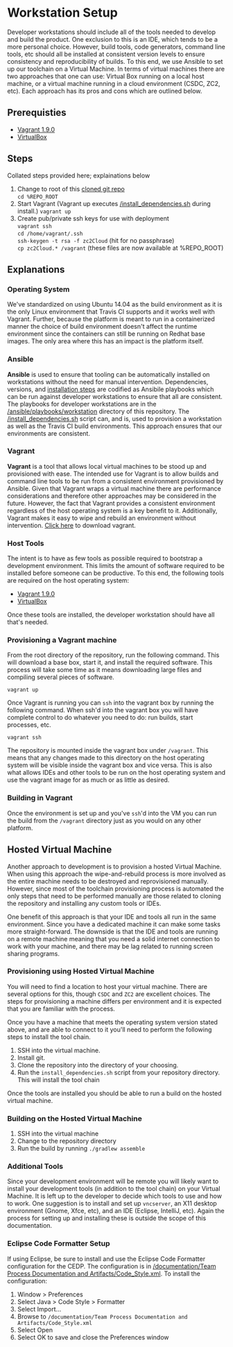 # Workstation Setup

Developer workstations should include all of the tools needed to develop and build the product.  One exclusion to this is an IDE, which tends to be a more personal choice.  However, build tools, code generators, command line tools, etc should all be installed at consistent version levels to ensure consistency and reproducibility of builds.  To this end, we use Ansible to set up our toolchain on a Virtual Machine.  In terms of virtual machines there are two approaches that one can use: Virtual Box running on a local host machine, or a virtual machine running in a cloud environment (CSDC, ZC2, etc).  Each approach has its pros and cons which are outlined below.

## Prerequisties
  * [Vagrant 1.9.0](https://releases.hashicorp.com/vagrant/1.9.0/)
  * [VirtualBox](https://www.virtualbox.org/wiki/Downloads) 

## Steps
Collated steps provided here; explainations below
  1. Change to root of this [cloned git repo](https://github.ibm.com/cognitive-data-platform/cognitive-data-platform)  
    `cd %REPO_ROOT`
  1. Start Vagrant (Vagrant up executes [/install_dependencies.sh](/install_dependencies.sh) during install.)
    `vagrant up`
  1. Create pub/private ssh keys for use with deployment  
    `vagrant ssh`  
    `cd /home/vagrant/.ssh`  
    `ssh-keygen -t rsa -f zc2Cloud`  (hit <enter> for no passphrase)  
    `cp zc2Cloud.* /vagrant`  (these files are now available at %REPO_ROOT)  

## Explanations

### Operating System

We've standardized on using Ubuntu 14.04 as the build environment as it is the only Linux environment that Travis CI supports and it works well with Vagrant.  Further, because the platform is meant to run in a containerized manner the choice of build environment doesn't affect the runtime environment since the containers can still be running on Redhat base images.  The only area where this has an impact is the platform itself.

### Ansible

**Ansible** is used to ensure that tooling can be automatically installed on workstations without the need for manual intervention.  Dependencies, versions, and [installation steps](http://docs.ansible.com/ansible/intro_installation.html) are codified as Ansibile playbooks which can be run against developer workstations to ensure that all are consistent.  The playbooks for developer workstations are in the [/ansible/playbooks/workstation](/ansible/playbooks/workstation) directory of this repository.  The [/install_dependencies.sh](/install_dependencies.sh) script can, and is, used to provision a workstation as well as the Travis CI build environments.  This approach ensures that our environments are consistent.

### Vagrant

**Vagrant** is a tool that allows local virtual machines to be stood up and provisioned with ease.  The intended use for Vagrant is to allow builds and command line tools to be run from a consistent environment provisioned by Ansible.  Given that Vagrant wraps a virtual machine there are performance considerations and therefore other approaches may be considered in the future.  However, the fact that Vagrant provides a consistent environment regardless of the host operating system is a key benefit to it.  Additionally, Vagrant makes it easy to wipe and rebuild an environment without intervention. [Click here](https://www.vagrantup.com/downloads.html) to download vagrant.

### Host Tools

The intent is to have as few tools as possible required to bootstrap a development environment.  This limits the amount of software required to be installed before someone can be productive.  To this end, the following tools are required on the host operating system:

  * [Vagrant 1.9.0](https://releases.hashicorp.com/vagrant/1.9.0/)
  * [VirtualBox](https://www.virtualbox.org/wiki/Downloads) 

Once these tools are installed, the developer workstation should have all that's needed.

### Provisioning a Vagrant machine

From the root directory of the repository, run the following command.  This will download a base box, start it, and install the required software.  This process will take some time as it means downloading large files and compiling several pieces of software.  

  `vagrant up`

Once Vagrant is running you can `ssh` into the vagrant box by running the following command.  When ssh'd into the vagrant box you will have complete control to do whatever you need to do: run builds, start processes, etc.  

  `vagrant ssh`

The repository is mounted inside the vagrant box under `/vagrant`.  This means that any changes made to this directory on the host operating system will be visible inside the vagrant box and vice versa.  This is also what allows IDEs and other tools to be run on the host operating system and use the vagrant image for as much or as little as desired.

### Building in Vagrant

Once the environment is set up and you've `ssh`'d into the VM you can run the build from the `/vagrant` directory just as you would on any other platform.


## Hosted Virtual Machine

Another approach to development is to provision a hosted Virtual Machine.  When using this approach the wipe-and-rebuild process is more involved as the entire machine needs to be destroyed and reprovisioned manually.  However, since most of the toolchain provisioning process is automated the only steps that need to be performed manually are those related to cloning the repository and installing any custom tools or IDEs.

One benefit of this approach is that your IDE and tools all run in the same environment.  Since you have a dedicated machine it can make some tasks more straight-forward.  The downside is that the IDE and tools are running on a remote machine meaning that you need a solid internet connection to work with your machine, and there may be lag related to running screen sharing programs.

### Provisioning using Hosted Virtual Machine

You will need to find a location to host your virtual machine.  There are several options for this, though `CSDC` and `ZC2` are excellent choices.  The steps for provisioning a machine differs per environment and it is expected that you are familiar with the process.

Once you have a machine that meets the operating system version stated above, and are able to connect to it you'll need to perform the following steps to install the tool chain.

1. SSH into the virtual machine.
2. Install git.
3. Clone the repository into the directory of your choosing.
4. Run the `install_dependencies.sh` script from your repository directory.  This will install the tool chain

Once the tools are installed you should be able to run a build on the hosted virtual machine.

### Building on the Hosted Virtual Machine

1. SSH into the virtual machine
2. Change to the repository directory
3. Run the build by running `./gradlew assemble`
 
### Additional Tools

Since your development environment will be remote you will likely want to install your development tools (in addition to the tool chain) on your Virtual Machine.  It is left up to the developer to decide which tools to use and how to work.  One suggestion is to install and set up `vncserver`, an X11 desktop environment (Gnome, Xfce, etc), and an IDE (Eclipse, IntelliJ, etc).  Again the process for setting up and installing these is outside the scope of this documentation.

### Eclipse Code Formatter Setup
If using Eclipse, be sure to install and use the Eclipse Code Formatter configuration for the CEDP.  The configuration is in [/documentation/Team Process Documentation and Artifacts/Code_Style.xml](/documentation/Team%20Process%20Documentation%20and%20Artifacts/Code_Style.xml).  To install the configuration:

1. Window > Preferences
2. Select Java > Code Style > Formatter
3. Select Import...
4. Browse to `/documentation/Team Process Documentation and Artifacts/Code_Style.xml`
5. Select Open
6. Select OK to save and close the Preferences window
